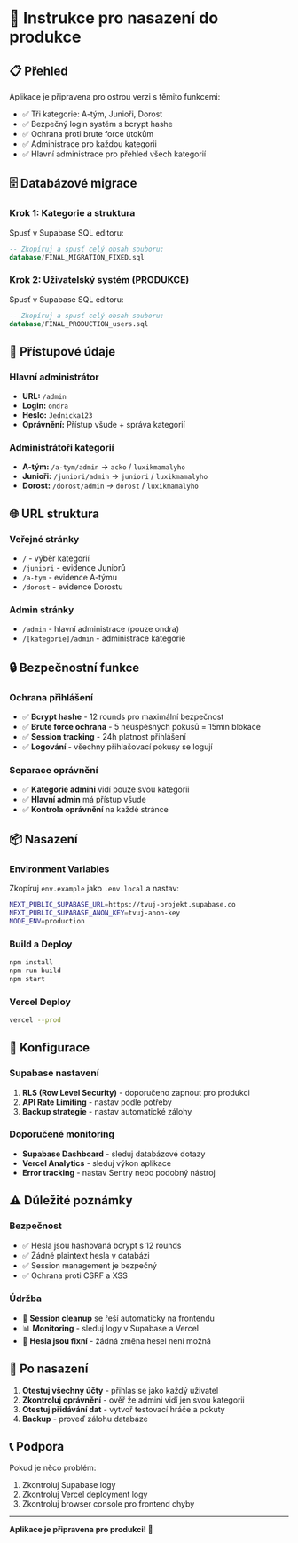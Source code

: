 # 🚀 Instrukce pro nasazení do produkce

## 📋 Přehled

Aplikace je připravena pro ostrou verzi s těmito funkcemi:
- ✅ Tři kategorie: A-tým, Junioři, Dorost
- ✅ Bezpečný login systém s bcrypt hashe
- ✅ Ochrana proti brute force útokům
- ✅ Administrace pro každou kategorii
- ✅ Hlavní administrace pro přehled všech kategorií

## 🗄️ Databázové migrace

### Krok 1: Kategorie a struktura
Spusť v Supabase SQL editoru:
```sql
-- Zkopíruj a spusť celý obsah souboru:
database/FINAL_MIGRATION_FIXED.sql
```

### Krok 2: Uživatelský systém (PRODUKCE)
Spusť v Supabase SQL editoru:
```sql
-- Zkopíruj a spusť celý obsah souboru:
database/FINAL_PRODUCTION_users.sql
```

## 👥 Přístupové údaje

### Hlavní administrátor
- **URL:** `/admin`
- **Login:** `ondra`
- **Heslo:** `Jednicka123`
- **Oprávnění:** Přístup všude + správa kategorií

### Administrátoři kategorií
- **A-tým:** `/a-tym/admin` → `acko` / `luxikmamalyho`
- **Junioři:** `/juniori/admin` → `juniori` / `luxikmamalyho`
- **Dorost:** `/dorost/admin` → `dorost` / `luxikmamalyho`

## 🌐 URL struktura

### Veřejné stránky
- `/` - výběr kategorií
- `/juniori` - evidence Juniorů
- `/a-tym` - evidence A-týmu
- `/dorost` - evidence Dorostu

### Admin stránky
- `/admin` - hlavní administrace (pouze ondra)
- `/[kategorie]/admin` - administrace kategorie

## 🔒 Bezpečnostní funkce

### Ochrana přihlášení
- ✅ **Bcrypt hashe** - 12 rounds pro maximální bezpečnost
- ✅ **Brute force ochrana** - 5 neúspěšných pokusů = 15min blokace
- ✅ **Session tracking** - 24h platnost přihlášení
- ✅ **Logování** - všechny přihlašovací pokusy se logují

### Separace oprávnění
- ✅ **Kategorie admini** vidí pouze svou kategorii
- ✅ **Hlavní admin** má přístup všude
- ✅ **Kontrola oprávnění** na každé stránce

## 📦 Nasazení

### Environment Variables
Zkopíruj `env.example` jako `.env.local` a nastav:
```bash
NEXT_PUBLIC_SUPABASE_URL=https://tvuj-projekt.supabase.co
NEXT_PUBLIC_SUPABASE_ANON_KEY=tvuj-anon-key
NODE_ENV=production
```

### Build a Deploy
```bash
npm install
npm run build
npm start
```

### Vercel Deploy
```bash
vercel --prod
```

## 🔧 Konfigurace

### Supabase nastavení
1. **RLS (Row Level Security)** - doporučeno zapnout pro produkci
2. **API Rate Limiting** - nastav podle potřeby
3. **Backup strategie** - nastav automatické zálohy

### Doporučené monitoring
- **Supabase Dashboard** - sleduj databázové dotazy
- **Vercel Analytics** - sleduj výkon aplikace
- **Error tracking** - nastav Sentry nebo podobný nástroj

## ⚠️ Důležité poznámky

### Bezpečnost
- ✅ Hesla jsou hashovaná bcrypt s 12 rounds
- ✅ Žádné plaintext hesla v databázi
- ✅ Session management je bezpečný
- ✅ Ochrana proti CSRF a XSS

### Údržba
- 🔄 **Session cleanup** se řeší automaticky na frontendu
- 📊 **Monitoring** - sleduj logy v Supabase a Vercel
- 🔐 **Hesla jsou fixní** - žádná změna hesel není možná

## 🎯 Po nasazení

1. **Otestuj všechny účty** - přihlas se jako každý uživatel
2. **Zkontroluj oprávnění** - ověř že admini vidí jen svou kategorii
3. **Otestuj přidávání dat** - vytvoř testovací hráče a pokuty
4. **Backup** - proveď zálohu databáze

## 📞 Podpora

Pokud je něco problém:
1. Zkontroluj Supabase logy
2. Zkontroluj Vercel deployment logy
3. Zkontroluj browser console pro frontend chyby

---
**Aplikace je připravena pro produkci! 🚀**
